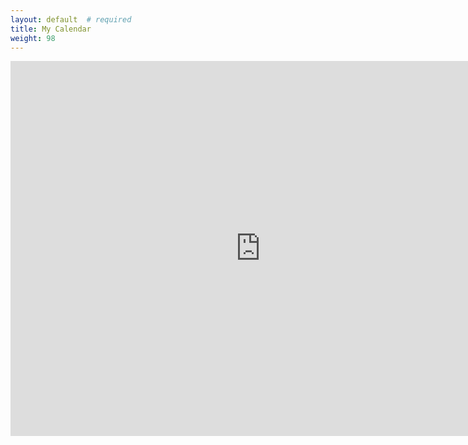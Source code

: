 ```yaml
---
layout: default  # required
title: My Calendar
weight: 98
---
```

<iframe src="https://calendar.google.com/calendar/ical/fsgottawa%40gmail.com/public/basic.ics" style="border-width:0" width="800" height="600" frameborder="0" scrolling="no"></iframe>
